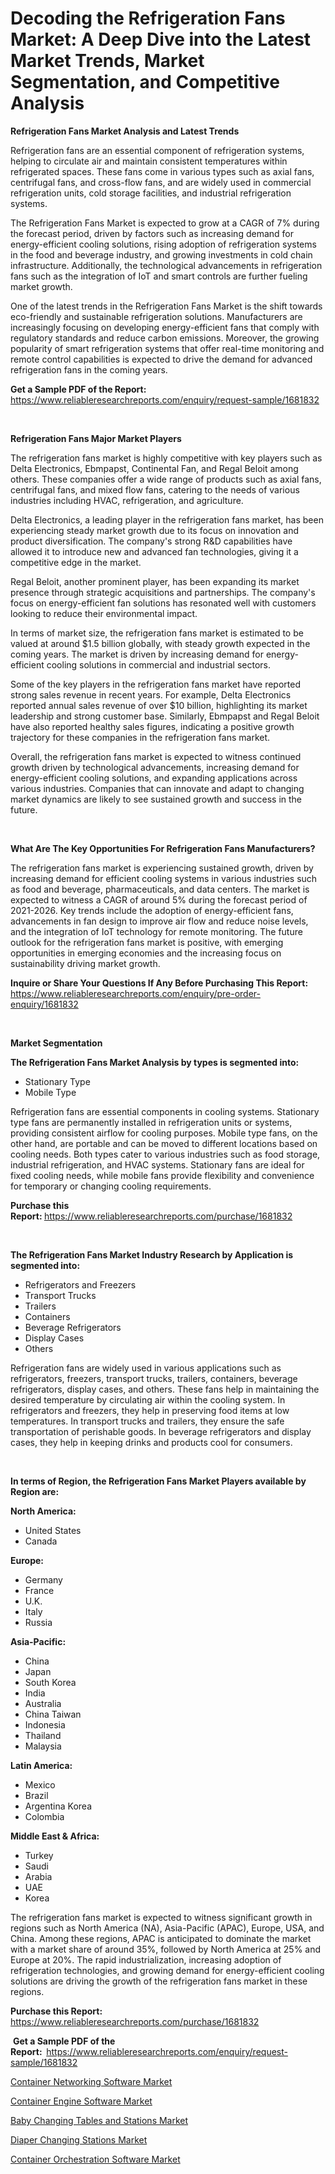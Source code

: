 <p><h1>Decoding the Refrigeration Fans Market: A Deep Dive into the Latest Market Trends, Market Segmentation, and Competitive Analysis</h1></p><p><strong>Refrigeration Fans Market Analysis and Latest Trends</strong></p>
<p><p>Refrigeration fans are an essential component of refrigeration systems, helping to circulate air and maintain consistent temperatures within refrigerated spaces. These fans come in various types such as axial fans, centrifugal fans, and cross-flow fans, and are widely used in commercial refrigeration units, cold storage facilities, and industrial refrigeration systems.</p><p>The Refrigeration Fans Market is expected to grow at a CAGR of 7% during the forecast period, driven by factors such as increasing demand for energy-efficient cooling solutions, rising adoption of refrigeration systems in the food and beverage industry, and growing investments in cold chain infrastructure. Additionally, the technological advancements in refrigeration fans such as the integration of IoT and smart controls are further fueling market growth.</p><p>One of the latest trends in the Refrigeration Fans Market is the shift towards eco-friendly and sustainable refrigeration solutions. Manufacturers are increasingly focusing on developing energy-efficient fans that comply with regulatory standards and reduce carbon emissions. Moreover, the growing popularity of smart refrigeration systems that offer real-time monitoring and remote control capabilities is expected to drive the demand for advanced refrigeration fans in the coming years.</p></p>
<p><strong>Get a Sample PDF of the Report:&nbsp;</strong> <a href="https://www.reliableresearchreports.com/enquiry/request-sample/1681832">https://www.reliableresearchreports.com/enquiry/request-sample/1681832</a></p>
<p>&nbsp;</p>
<p><strong>Refrigeration Fans Major Market Players</strong></p>
<p><p>The refrigeration fans market is highly competitive with key players such as Delta Electronics, Ebmpapst, Continental Fan, and Regal Beloit among others. These companies offer a wide range of products such as axial fans, centrifugal fans, and mixed flow fans, catering to the needs of various industries including HVAC, refrigeration, and agriculture.</p><p>Delta Electronics, a leading player in the refrigeration fans market, has been experiencing steady market growth due to its focus on innovation and product diversification. The company's strong R&D capabilities have allowed it to introduce new and advanced fan technologies, giving it a competitive edge in the market.</p><p>Regal Beloit, another prominent player, has been expanding its market presence through strategic acquisitions and partnerships. The company's focus on energy-efficient fan solutions has resonated well with customers looking to reduce their environmental impact.</p><p>In terms of market size, the refrigeration fans market is estimated to be valued at around $1.5 billion globally, with steady growth expected in the coming years. The market is driven by increasing demand for energy-efficient cooling solutions in commercial and industrial sectors.</p><p>Some of the key players in the refrigeration fans market have reported strong sales revenue in recent years. For example, Delta Electronics reported annual sales revenue of over $10 billion, highlighting its market leadership and strong customer base. Similarly, Ebmpapst and Regal Beloit have also reported healthy sales figures, indicating a positive growth trajectory for these companies in the refrigeration fans market.</p><p>Overall, the refrigeration fans market is expected to witness continued growth driven by technological advancements, increasing demand for energy-efficient cooling solutions, and expanding applications across various industries. Companies that can innovate and adapt to changing market dynamics are likely to see sustained growth and success in the future.</p></p>
<p>&nbsp;</p>
<p><strong>What Are The Key Opportunities For Refrigeration Fans Manufacturers?</strong></p>
<p><p>The refrigeration fans market is experiencing sustained growth, driven by increasing demand for efficient cooling systems in various industries such as food and beverage, pharmaceuticals, and data centers. The market is expected to witness a CAGR of around 5% during the forecast period of 2021-2026. Key trends include the adoption of energy-efficient fans, advancements in fan design to improve air flow and reduce noise levels, and the integration of IoT technology for remote monitoring. The future outlook for the refrigeration fans market is positive, with emerging opportunities in emerging economies and the increasing focus on sustainability driving market growth.</p></p>
<p><strong>Inquire or Share Your Questions If Any Before Purchasing This Report:</strong> <a href="https://www.reliableresearchreports.com/enquiry/pre-order-enquiry/1681832">https://www.reliableresearchreports.com/enquiry/pre-order-enquiry/1681832</a></p>
<p>&nbsp;</p>
<p><strong>Market Segmentation</strong></p>
<p><strong>The Refrigeration Fans Market Analysis by types is segmented into:</strong></p>
<p><ul><li>Stationary Type</li><li>Mobile Type</li></ul></p>
<p><p>Refrigeration fans are essential components in cooling systems. Stationary type fans are permanently installed in refrigeration units or systems, providing consistent airflow for cooling purposes. Mobile type fans, on the other hand, are portable and can be moved to different locations based on cooling needs. Both types cater to various industries such as food storage, industrial refrigeration, and HVAC systems. Stationary fans are ideal for fixed cooling needs, while mobile fans provide flexibility and convenience for temporary or changing cooling requirements.</p></p>
<p><strong>Purchase this Report:&nbsp;</strong><a href="https://www.reliableresearchreports.com/purchase/1681832">https://www.reliableresearchreports.com/purchase/1681832</a></p>
<p>&nbsp;</p>
<p><strong>The Refrigeration Fans Market Industry Research by Application is segmented into:</strong></p>
<p><ul><li>Refrigerators and Freezers</li><li>Transport Trucks</li><li>Trailers</li><li>Containers</li><li>Beverage Refrigerators</li><li>Display Cases</li><li>Others</li></ul></p>
<p><p>Refrigeration fans are widely used in various applications such as refrigerators, freezers, transport trucks, trailers, containers, beverage refrigerators, display cases, and others. These fans help in maintaining the desired temperature by circulating air within the cooling system. In refrigerators and freezers, they help in preserving food items at low temperatures. In transport trucks and trailers, they ensure the safe transportation of perishable goods. In beverage refrigerators and display cases, they help in keeping drinks and products cool for consumers.</p></p>
<p>&nbsp;</p>
<p><strong>In terms of Region, the Refrigeration Fans Market Players available by Region are:</strong></p>
<p>
    <p> <strong> North America: </strong>
        <ul>
            <li>United States</li>
            <li>Canada</li>
        </ul>
        </p> 
    <p> <strong> Europe: </strong>
        <ul>
            <li>Germany</li>
            <li>France</li>
            <li>U.K.</li>
            <li>Italy</li>
            <li>Russia</li>
        </ul>
        </p> 
    <p> <strong> Asia-Pacific: </strong>
        <ul>
            <li>China</li>
            <li>Japan</li>
            <li>South Korea</li>
            <li>India</li>
            <li>Australia</li>
            <li>China Taiwan</li>
            <li>Indonesia</li>
            <li>Thailand</li>
            <li>Malaysia</li>
        </ul>
        </p> 
    <p> <strong> Latin America: </strong>
        <ul>
            <li>Mexico</li>
            <li>Brazil</li>
            <li>Argentina Korea</li>
            <li>Colombia</li>
        </ul>
        </p> 
    <p> <strong> Middle East & Africa: </strong>
        <ul>
            <li>Turkey</li>
            <li>Saudi</li>
            <li>Arabia</li>
            <li>UAE</li>
            <li>Korea</li>
        </ul>
    </p>
    </p>
<p><p>The refrigeration fans market is expected to witness significant growth in regions such as North America (NA), Asia-Pacific (APAC), Europe, USA, and China. Among these regions, APAC is anticipated to dominate the market with a market share of around 35%, followed by North America at 25% and Europe at 20%. The rapid industrialization, increasing adoption of refrigeration technologies, and growing demand for energy-efficient cooling solutions are driving the growth of the refrigeration fans market in these regions.</p></p>
<p><strong>Purchase this Report: </strong><a href="https://www.reliableresearchreports.com/purchase/1681832">https://www.reliableresearchreports.com/purchase/1681832</a></p>
<p>&nbsp;<strong>Get a Sample PDF of the Report:&nbsp;&nbsp;</strong><a href="https://www.reliableresearchreports.com/enquiry/request-sample/1681832">https://www.reliableresearchreports.com/enquiry/request-sample/1681832</a></p>
<p><strong></strong></p>
<p><p><a href="https://medium.com/@brayanborer_28299/container-networking-software-nbsp-market-focuses-on-market-share-size-and-projected-forecast-till-9bb5db49ef15">Container Networking Software Market</a></p><p><a href="https://medium.com/@brayanborer_28299/container-engine-software-market-outlook-industry-overview-and-forecast-2024-to-2031-7c4c833031da">Container Engine Software Market</a></p><p><a href="https://github.com/wusalecollins540tpqoz/Market-Research-Report-List-1/blob/main/baby-changing-tables-and-stations-market.md">Baby Changing Tables and Stations Market</a></p><p><a href="https://github.com/kathiaseamanalvaradovlprc2h/Market-Research-Report-List-1/blob/main/diaper-changing-stations-market.md">Diaper Changing Stations Market</a></p><p><a href="https://medium.com/@brayanborer_28299/container-orchestration-software-market-report-reveals-the-latest-trends-and-growth-opportunities-7df003503698">Container Orchestration Software Market</a></p></p>